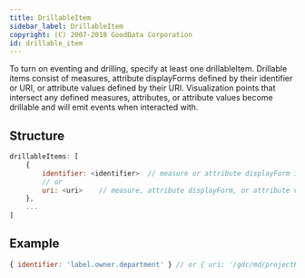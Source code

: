 ```yaml
---
title: DrillableItem
sidebar_label: DrillableItem
copyright: (C) 2007-2018 GoodData Corporation
id: drillable_item
---
```


To turn on eventing and drilling, specify at least one drillableItem. Drillable items consist of measures, attribute displayForms defined by their identifier or URI, or attribute values defined by their URI. Visualization points that intersect any defined measures, attributes, or attribute values become drillable and will emit events when interacted with.

## Structure

```javascript
drillableItems: [
    {
        identifier: <identifier>  // measure or attribute displayForm identifier
        // or
        uri: <uri>    // measure, attribute displayForm, or attribute value uri
    },
    ...
]
```

## Example

```javascript
{ identifier: 'label.owner.department' } // or { uri: '/gdc/md/projectHash/obj/1027' }
```
